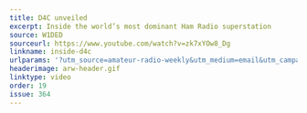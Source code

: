 ```yaml
---
title: D4C unveiled
excerpt: Inside the world’s most dominant Ham Radio superstation
source: W1DED
sourceurl: https://www.youtube.com/watch?v=zk7xYOw8_Dg
linkname: inside-d4c
urlparams: '?utm_source=amateur-radio-weekly&utm_medium=email&utm_campaign=newsletter'
headerimage: arw-header.gif
linktype: video
order: 19
issue: 364
---
```

